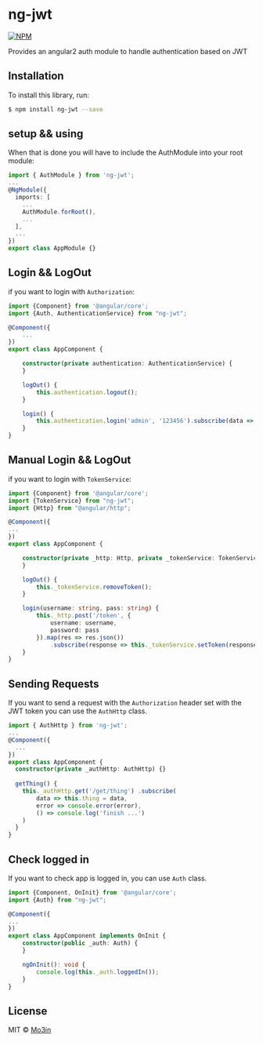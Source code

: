 
# ng-jwt

[![NPM](https://nodei.co/npm/ng-jwt.png)](https://npmjs.org/package/ng-jwt)

Provides an angular2 auth module to handle authentication based on JWT
## Installation

To install this library, run:

```bash
$ npm install ng-jwt --save
```

## setup && using
When that is done you will have to include the AuthModule into your root module:
```ts
import { AuthModule } from 'ng-jwt';
...
@NgModule({
  imports: [
    ...
    AuthModule.forRoot(),
    ...
  ],
  ...
})
export class AppModule {}
```


## Login && LogOut
if you want to login with `Authorization`:
```ts
import {Component} from '@angular/core';
import {Auth, AuthenticationService} from "ng-jwt";

@Component({
	...
})
export class AppComponent {

	constructor(private authentication: AuthenticationService) {
	}

	logOut() {
		this.authentication.logout();
	}

	login() {
		this.authentication.login('admin', '123456').subscribe(data => console.log((data ? "Success" : "Failed")), error => console.log(error));
	}
}
```
## Manual Login && LogOut
if you want to login with `TokenService`:
```ts
import {Component} from '@angular/core';
import {TokenService} from "ng-jwt";
import {Http} from "@angular/http";

@Component({
...
})
export class AppComponent {

	constructor(private _http: Http, private _tokenService: TokenService) {
	}

	logOut() {
		this._tokenService.removeToken();
	}

	login(username: string, pass: string) {
		this._http.post('/token', {
			username: username,
			password: pass
		}).map(res => res.json())
			.subscribe(response => this._tokenService.setToken(response.token), error => console.error(error));
	}
}
```
## Sending Requests
If you want to send a request with the `Authorization` header set with the JWT token you can use the `AuthHttp` class.
```ts
import { AuthHttp } from 'ng-jwt';
...
@Component({
  ...
})
export class AppComponent {
  constructor(private _authHttp: AuthHttp) {}
  
  getThing() {
    this._authHttp.get('/get/thing') .subscribe(
        data => this.thing = data,
        error => console.error(error),
        () => console.log('finish ...')
    )
  }
}
```

## Check logged  in
If you want to check app is logged in, you can use `Auth`  class.
```ts
import {Component, OnInit} from '@angular/core';
import {Auth} from "ng-jwt";

@Component({
...
})
export class AppComponent implements OnInit {
	constructor(public _auth: Auth) {
	}

	ngOnInit(): void {
		console.log(this._auth.loggedIn());
	}
}

```

## License

MIT © [Mo3in](mailto:moein.hente@gmail.com)
